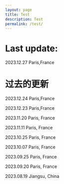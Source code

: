 ```yaml
---
layout: page
title: Test
description: Test
permalink: /test/
---
```


# Last update:

2023.12.27
Paris,France

# 过去的更新

2023.12.24
Paris,France

2023.12.23
Paris,France

2023.11.20
Paris, France

2023.11.11
Paris, France

2023.10.25
Paris, France

2023.10.07
Paris, France

2023.09.25
Paris, France

2023.09.20
Paris, France

2023.08.19
Jiangsu, China
